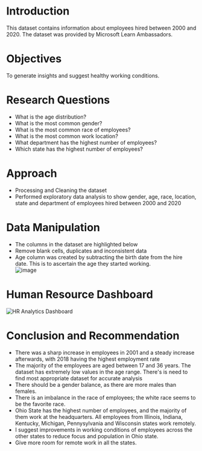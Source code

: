 # Introduction
This dataset contains information about employees hired between 2000 and 2020. The dataset was provided by Microsoft Learn Ambassadors.<br>
# Objectives
To generate insights and suggest healthy working conditions.<br>
# Research Questions
* What is the age distribution?
* What is the most common gender?
* What is the most common race of employees?
* What is the most common work location?
* What department has the highest number of employees?
* Which state has the highest number of employees?
# Approach
* Processing and Cleaning the dataset
* Performed exploratory data analysis to show gender, age, race, location, state and department of employees hired between 2000 and 2020
# Data Manipulation
* The columns in the dataset are highlighted below
* Remove blank cells, duplicates and inconsistent data
* Age column was created by subtracting the birth date from the hire date. This is to ascertain the age they started working.<br>
![image](https://github.com/amiegirl/Data_Analyst_Portfolio_Projects/assets/81017006/ea52391c-c56f-4aa5-8df4-1478776d6092)<br>
# Human Resource Dashboard
![HR Analytics Dashboard](https://github.com/amiegirl/Data_Analyst_Portfolio_Projects/assets/81017006/fa51be75-7078-42bf-91c4-7a21e4907584)<br>
# Conclusion and Recommendation
* There was a sharp increase in employees in 2001 and a steady increase afterwards, with 2018 having the highest employment rate
* The majority of the employees are aged between 17 and 36 years. The dataset has extremely low values in the age range. There's is need to find most appropriate dataset for accurate analysis
* There should be a gender balance, as there are more males than females.
* There is an imbalance in the race of employees; the white race seems to be the favorite race.
* Ohio State has the highest number of employees, and the majority of them work at the headquarters. All employees from Illinois, Indiana, Kentucky, Michigan, Pennysylvania and Wisconsin states work remotely.
* I suggest improvements in working conditions of employees across the other states to reduce focus and population in Ohio state.
* Give more room for remote work in all the states.
